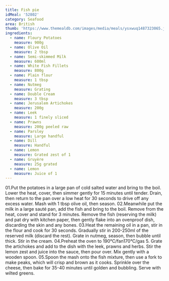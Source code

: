 ```yaml
---
title: Fish pie
idMeal: '52802'
category: Seafood
area: British
thumb: 'https://www.themealdb.com/images/media/meals/ysxwuq1487323065.jpg'
ingredients:
  - name: Floury Potatoes
    measure: 900g
  - name: Olive Oil
    measure: 2 tbsp
  - name: Semi-skimmed Milk
    measure: 600ml
  - name: White Fish Fillets
    measure: 800g
  - name: Plain flour
    measure: 1 tbsp
  - name: Nutmeg
    measure: Grating
  - name: Double Cream
    measure: 3 tbsp
  - name: Jerusalem Artichokes
    measure: 200g
  - name: Leek
    measure: 1 finely sliced
  - name: Prawns
    measure: 200g peeled raw
  - name: Parsley
    measure: Large handful
  - name: Dill
    measure: Handful
  - name: Lemon
    measure: Grated zest of 1
  - name: Gruyère
    measure: 25g grated
  - name: Lemon
    measure: Juice of 1
---
```

01.Put the potatoes in a large pan of cold salted water and bring to the boil. Lower the heat, cover, then simmer gently for 15 minutes until tender. Drain, then return to the pan over a low heat for 30 seconds to drive off any excess water. Mash with 1 tbsp olive oil, then season.
02.Meanwhile put the milk in a large sauté pan, add the fish and bring to the boil. Remove from the heat, cover and stand for 3 minutes. Remove the fish (reserving the milk) and pat dry with kitchen paper, then gently flake into an ovenproof dish, discarding the skin and any bones.
03.Heat the remaining oil in a pan, stir in the flour and cook for 30 seconds. Gradually stir in 200-250ml of the reserved milk (discard the rest). Grate in nutmeg, season, then bubble until thick. Stir in the cream.
04.Preheat the oven to 190°C/fan170°C/gas 5. Grate the artichokes and add to the dish with the leek, prawns and herbs. Stir the lemon zest and juice into the sauce, then pour over. Mix gently with a wooden spoon.
05.Spoon the mash onto the fish mixture, then use a fork to make peaks, which will crisp and brown as it cooks. Sprinkle over the cheese, then bake for 35-40 minutes until golden and bubbling. Serve with wilted greens.
